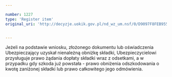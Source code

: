 ```yaml
---

number: 1227
type: 'Register item'
original_uri: 'http://decyzje.uokik.gov.pl/nd_wz_um.nsf/0/D9097F8FEB955603C12573530045730B?OpenDocument'


---
```


Jeżeli na podstawie wniosku, złożonego dokumentu lub oświadczenia Ubezpieczający uzyskał nienależną obniżkę składki, Ubezpieczycielowi przysługuje prawo żądania dopłaty składki wraz z odsetkami, a w przypadku gdy szkoda już powstała - prawo obniżenia odszkodowania o kwotę zaniżonej składki lub prawo całkowitego jego odmówienia.
